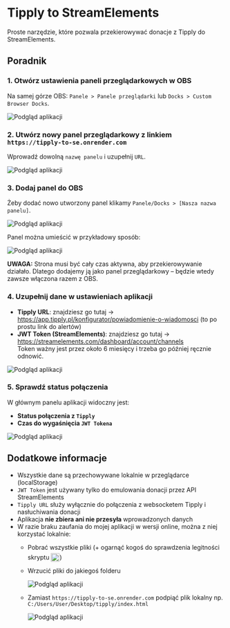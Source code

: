 # Tipply to StreamElements 

Proste narzędzie, które pozwala przekierowywać donacje z Tipply do StreamElements.

## Poradnik

### 1. Otwórz ustawienia paneli przeglądarkowych w OBS

Na samej górze OBS:
`Panele > Panele przeglądarki` lub `Docks > Custom Browser Docks`.

![Podgląd aplikacji](https://i.imgur.com/FTVlzo8.png)

### 2. Utwórz nowy panel przeglądarkowy z linkiem `https://tipply-to-se.onrender.com`

Wprowadź dowolną `nazwę panelu` i uzupełnij `URL`.

![Podgląd aplikacji](https://i.imgur.com/cv9lwNw.png)

### 3. Dodaj panel do OBS

Żeby dodać nowo utworzony panel klikamy `Panele/Docks > [Nasza nazwa panelu]`.

![Podgląd aplikacji](https://i.imgur.com/ZpRW5sY.png)

Panel można umieścić w przykładowy sposób: 

![Podgląd aplikacji](https://i.imgur.com/YLRLqT0.png)

**UWAGA:**
Strona musi być cały czas aktywna, aby przekierowywanie działało. Dlatego dodajemy ją jako panel przeglądarkowy – będzie wtedy zawsze włączona razem z OBS.


### 4. Uzupełnij dane w ustawieniach aplikacji

- **Tipply URL**: znajdziesz go tutaj → https://app.tipply.pl/konfigurator/powiadomienie-o-wiadomosci (to po prostu link do alertów)
- **JWT Token (StreamElements)**: znajdziesz go tutaj → https://streamelements.com/dashboard/account/channels  
  Token ważny jest przez około 6 miesięcy i trzeba go później ręcznie odnowić.

![Podgląd aplikacji](https://i.imgur.com/ZsyetIi.png)

### 5. Sprawdź status połączenia

W głównym panelu aplikacji widoczny jest:
- **Status połączenia z `Tipply`**
- **Czas do wygaśnięcia `JWT Tokena`**

![Podgląd aplikacji](https://i.imgur.com/bAXK45b.png)

## Dodatkowe informacje

- Wszystkie dane są przechowywane lokalnie w przeglądarce (localStorage)
- `JWT Token` jest używany tylko do emulowania donacji przez API StreamElements
- `Tipply URL` służy wyłącznie do połączenia z websocketem Tipply i nasłuchiwania donacji
- Aplikacja **nie zbiera ani nie przesyła** wprowadzonych danych
- W razie braku zaufania do mojej aplikacji w wersji online, można z niej korzystać lokalnie: 
  - Pobrać wszystkie pliki (+ ogarnąć kogoś do sprawdzenia legitności skryptu <img style="height: 20px; transform: translateY(5px);" src="https://cdn.7tv.app/emote/01GB3PQ1K8000CW87FDNNPRBZG/1x.avif">) 
  - Wrzucić pliki do jakiegoś folderu

    ![Podgląd aplikacji](https://i.imgur.com/yNxjHaj.png)   
  - Zamiast `https://tipply-to-se.onrender.com` podpiąć plik lokalny np. `C:/Users/User/Desktop/tipply/index.html`

    ![Podgląd aplikacji](https://i.imgur.com/PFUey2s.png)


